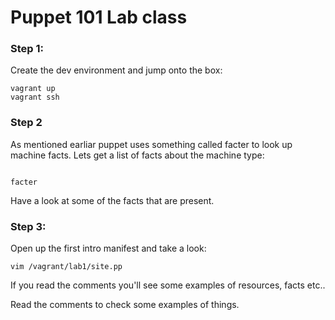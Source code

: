 # Puppet 101 Lab class

### Step 1:

Create the dev environment and jump onto the box:
```
vagrant up
vagrant ssh
```

### Step 2 

As mentioned earliar puppet uses something called facter to look up machine facts. Lets get a list of facts about the machine type:

```

facter 

```

Have a look at some of the facts that are present.


### Step 3: 
Open up the first intro manifest and take a look:

```
vim /vagrant/lab1/site.pp

```

If you read the comments you'll see some examples of resources, facts etc..



Read the comments to check some examples of things.

